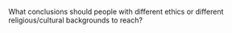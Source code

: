 <!-- TITLE: For Diverse And Different Groups -->
<!-- SUBTITLE: A quick summary of For Diverse And Different Groups -->

What conclusions should people with different ethics or different religious/cultural backgrounds to reach?
